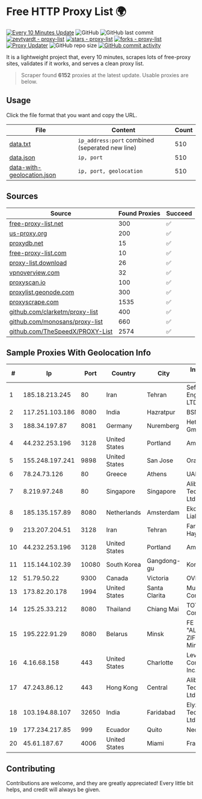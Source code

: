 
# Free HTTP Proxy List 🌍

[![Every 10 Minutes Update](https://github.com/mertguvencli/http-proxy-list/actions/workflows/main.yml/badge.svg?branch=main)](https://github.com/mertguvencli/http-proxy-list/actions/workflows/main.yml)
![GitHub](https://img.shields.io/github/license/mertguvencli/http-proxy-list)
![GitHub last commit](https://img.shields.io/github/last-commit/mertguvencli/http-proxy-list)
[![zevtyardt - proxy-list](https://img.shields.io/static/v1?label=zevtyardt&message=proxy-list&color=blue&logo=github)](https://github.com/zevtyardt/proxy-list "Go to GitHub repo")
[![stars - proxy-list](https://img.shields.io/github/stars/zevtyardt/proxy-list?style=social)](https://github.com/zevtyardt/proxy-list)
[![forks - proxy-list](https://img.shields.io/github/forks/zevtyardt/proxy-list?style=social)](https://github.com/zevtyardt/proxy-list)
[![Proxy Updater](https://github.com/zevtyardt/proxy-list/workflows/Proxy%20Updater/badge.svg)](https://github.com/zevtyardt/proxy-list/actions?query=workflow:"Proxy+Updater")
![GitHub repo size](https://img.shields.io/github/repo-size/zevtyardt/proxy-list)
[![GitHub commit activity](https://img.shields.io/github/commit-activity/m/zevtyardt/proxy-list?logo=commits)](https://github.com/zevtyardt/proxy-list/commits/main)

It is a lightweight project that, every 10 minutes, scrapes lots of free-proxy sites, validates if it works, and serves a clean proxy list.

> Scraper found **6152** proxies at the latest update. Usable proxies are below.

## Usage

Click the file format that you want and copy the URL.

|File|Content|Count|
|----|-------|-----|
|[data.txt](https://raw.githubusercontent.com/mertguvencli/http-proxy-list/main/proxy-list/data.txt)|`ip_address:port` combined (seperated new line)|510|
|[data.json](https://raw.githubusercontent.com/mertguvencli/http-proxy-list/main/proxy-list/data.json)|`ip, port`|510|
|[data-with-geolocation.json](https://raw.githubusercontent.com/mertguvencli/http-proxy-list/main/proxy-list/data-with-geolocation.json)|`ip, port, geolocation`|510|

## Sources

|Source|Found Proxies|Succeed|
|------|-------------|-------|
|[free-proxy-list.net](https://free-proxy-list.net)|300|✅|
|[us-proxy.org](https://www.us-proxy.org)|200|✅|
|[proxydb.net](http://proxydb.net)|15|✅|
|[free-proxy-list.com](https://free-proxy-list.com/?page=&port=&type%5B%5D=http&type%5B%5D=https&up_time=0&search=Search)|10|✅|
|[proxy-list.download](https://www.proxy-list.download/HTTP)|26|✅|
|[vpnoverview.com](https://vpnoverview.com/privacy/anonymous-browsing/free-proxy-servers)|32|✅|
|[proxyscan.io](https://www.proxyscan.io)|100|✅|
|[proxylist.geonode.com](https://proxylist.geonode.com/api/proxy-list?limit=300&page=1&sort_by=lastChecked&sort_type=desc&protocols=http,https)|300|✅|
|[proxyscrape.com](https://api.proxyscrape.com/v2/?request=displayproxies&protocol=http&timeout=10000&country=all&ssl=all&anonymity=all)|1535|✅|
|[github.com/clarketm/proxy-list](https://raw.githubusercontent.com/clarketm/proxy-list/master/proxy-list-raw.txt)|400|✅|
|[github.com/monosans/proxy-list](https://raw.githubusercontent.com/monosans/proxy-list/main/proxies/http.txt)|660|✅|
|[github.com/TheSpeedX/PROXY-List](https://raw.githubusercontent.com/TheSpeedX/PROXY-List/master/http.txt)|2574|✅|


## Sample Proxies With Geolocation Info

|#|Ip|Port|Country|City|Internet Service Provider|
|-|--|----|-------|----|-------------------------|
|1|185.18.213.245|80|Iran|Tehran|Sefroyek Pardaz Engineering Co. LTD|
|2|117.251.103.186|8080|India|Hazratpur|BSNL Internet|
|3|188.34.197.87|8081|Germany|Nuremberg|Hetzner Online GmbH|
|4|44.232.253.196|3128|United States|Portland|Amazon.com, Inc.|
|5|155.248.197.241|9898|United States|San Jose|Oracle Corporation|
|6|78.24.73.126|80|Greece|Athens|UAB Porenta|
|7|8.219.97.248|80|Singapore|Singapore|Alibaba (US) Technology Co., Ltd.|
|8|185.135.157.89|8080|Netherlands|Amsterdam|Ekotrans Limited Liability Company|
|9|213.207.204.51|3128|Iran|Tehran|Farabord Dadeh Haye Iranian Co.|
|10|44.232.253.196|3128|United States|Portland|Amazon.com, Inc.|
|11|115.144.102.39|10080|South Korea|Gangdong-gu|Korea Telecom|
|12|51.79.50.22|9300|Canada|Victoria|OVH SAS|
|13|173.82.20.178|1994|United States|Santa Clarita|Multacom Corporation|
|14|125.25.33.212|8080|Thailand|Chiang Mai|TOT Public Company Limited|
|15|195.222.91.29|8080|Belarus|Minsk|FE "ALTERNATIVNAYA ZIFROVAYA SET" Minsk|
|16|4.16.68.158|443|United States|Charlotte|Level 3 Communications, Inc.|
|17|47.243.86.12|443|Hong Kong|Central|Alibaba (US) Technology Co., Ltd.|
|18|103.194.88.107|32650|India|Faridabad|Elyzium Technologies Pvt. Ltd.|
|19|177.234.217.85|999|Ecuador|Quito|Nedetel S.A.|
|20|45.61.187.67|4006|United States|Miami|FranTech Solutions|



## Contributing

Contributions are welcome, and they are greatly appreciated! Every
little bit helps, and credit will always be given.

